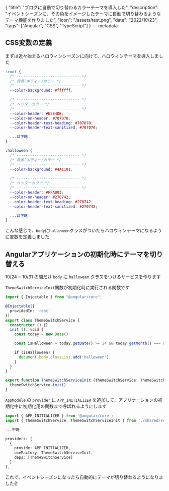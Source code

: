 {
  "title": "ブログに自動で切り替わるカラーテーマを導入した",
  "description": "イベントシーズンに、その色をイメージしたテーマに自動で切り替わるようなテーマ機能を作りました",
  "icon": "/assets/test.png",
  "date": "2022/10/23",
  "tags": ["Angular", "CSS", "TypeScript"]
}
---metadata

## CSS変数の定義

まずは近々始まるハロウィンシーズンに向けて、ハロウィンテーマを導入しました

```css
:root {
  /* ---------------------------- */
  /* 背景(ボディー)カラー */
  /* ---------------------------- */
  --color-background: #ffffff;

  /* ---------------------------- */
  /* ヘッダーカラー */
  /* ---------------------------- */
  --color-header: #E3E4DB;
  --color-on-header: #707070;
  --color-header-text-heading: #707070;
  --color-header-text-sanitized: #707070;

  ...以下略
}

.halloween {
  /* ---------------------------- */
  /* 背景(ボディー)カラー */
  /* ---------------------------- */
  --color-background: #4A1101;

  /* ---------------------------- */
  /* ヘッダーカラー */
  /* ---------------------------- */
  --color-header: #FFA003;
  --color-on-header: #270742;
  --color-header-text-heading: #270742;
  --color-header-text-sanitized: #270742;

  ...以下略
}
```

こんな感じで、`body`に`halloween`クラスがついたらハロウィンテーマになるように変数を定義しました

## Angularアプリケーションの初期化時にテーマを切り替える

10/24 ~ 10/31 の間だけ `body` に `halloween` クラスをつけるサービスを作ります

`ThemeSwitchServiceInit`関数が初期化時に実行される関数です

```typescript
import { Injectable } from "@angular/core";

@Injectable({
  providedIn: 'root'
})
export class ThemeSwitchService {
  constructor () {}
  init (): void {
    const today = new Date()

    const isHalloween = today.getDate() >= 24 && today.getMonth() === 9

    if (isHalloween) {
      document.body.classList.add('halloween')
    }
  }
}

export function ThemeSwitchServiceInit (themeSwitchService: ThemeSwitchService): void {
  themeSwitchService.init()
}
```

`AppModule` の `provider` に `APP_INITIALIZER` を追加して、アプリケーションの初期化中に初期化用の関数まで呼ばれるようにします

```typescript
import { APP_INITIALIZER } from '@angular/core';
import { ThemeSwitchService, ThemeSwitchServiceInit } from './shared/service/theme-switch.service';

...中略

providers: [
  {
    provide: APP_INITIALIZER,
    useFactory: ThemeSwitchServiceInit,
    deps: [ThemeSwitchService]
  }
],
```

これで、イベントシーズンになったら自動的にテーマが切り替わるようになりました✌️